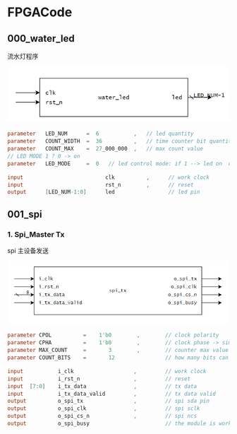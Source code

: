 # FPGACode
## 000_water_led

流水灯程序

![image-20230328094821809](pic/image-20230328094821809.png)

```verilog
parameter   LED_NUM      =  6           ,   // led quantity
parameter   COUNT_WIDTH  =  36          ,   // time counter bit quantity
parameter   COUNT_MAX    =  27_000_000  ,   // max count value
// LED MODE 1 ? 0 -> on       
parameter   LED_MODE     =  0   // led control mode: if 1 --> led on  or  0 --> led on      
```

```verilog
input                          clk          ,      // work clock       
input                          rst_n        ,      // reset
output      [LED_NUM-1:0]      led                 // led pin   
```

## 001_spi

### 1. Spi_Master Tx

spi 主设备发送

![image-20230328095218492](pic/image-20230328095218492.png)

```verilog
parameter CPOL          =    1'b0        ,        // clock polarity
parameter CPHA          =    1'b0        ,        // clock phase -> simple time
parameter MAX_COUNT     =       3        ,        // counter max value -> spi work frequency
parameter COUNT_BITS    =       12                // how many bits can contain MAX_COUNT
```

```verilog
input           i_clk                   ,         // work clock
input           i_rst_n                 ,         // reset
input  [7:0]    i_tx_data               ,         // tx data
input           i_tx_data_valid         ,         // tx data valid
output          o_spi_tx                ,         // spi sda pin
output          o_spi_clk               ,         // spi sclk
output          o_spi_cs_n              ,         // spi ncs
output          o_spi_busy                        // the module is working 
```

